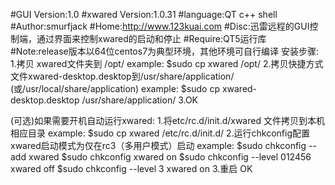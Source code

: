 #GUI Version:1.0
#xwared Version:1.0.31
#language:QT c++ shell
#Author:smurfjack
#Home:http://www.123kuai.com
#Disc:迅雷远程的GUI控制端，通过界面来控制xwared的启动和停止
#Require:QT5运行库 
#Note:release版本以64位centos7为典型环境，其他环境可自行编译
安装步骤:
1.拷贝 xwared文件夹到 /opt/     example:  $sudo cp xwared /opt/
2.拷贝快捷方式文件xwared-desktop.desktop到/usr/share/application/ (或/usr/local/share/application)  example: $sudo cp xwared-desktop.desktop /usr/share/application/
3.OK

(可选)如果需要开机自动运行xwared:
1.将etc/rc.d/init.d/xwared 文件拷贝到本机相应目录 example: $sudo cp xwared /etc/rc.d/init.d/
2.运行chkconfig配置xwared启动模式为仅在rc3（多用户模式）启动   example:
    $sudo chkconfig --add xwared
    $sudo chkconfig xwared on
    $sudo chkconfig --level 012456 xwared off
    $sudo chkconfig --level 3 xwared on
3.重启 OK





